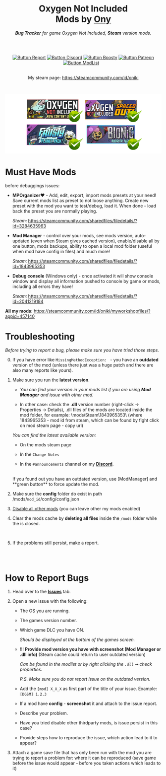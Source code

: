 
<div align = center>

# Oxygen Not Included <br> Mods by **[Ony]**

***Bug Tracker*** *for  game Oxygen Not Included, **Steam** version mods.*

<br>
<br>

[![Button Report]][Report]
[![Button Discord]][Discord]
[![Button Boosty]][Boosty]
[![Button Patreon]][Patreon]
[![Button ModList]][ModList]   


<BR>My steam page: https://steamcommunity.com/id/oniki

</div>

<br>
<p align=center><img src="https://raw.githubusercontent.com/O-n-y/oxy.mods/master/oxy_supporred.png"  title="Support Vanialla game and all DLC"></p>

<!----------------------------------------------------------------------------->
# Must Have Mods 
before debuggings issues:
* **MPOrganizer❤️** - Add, edit, export, import mods presets at your need! Save current mods list as preset to not loose anything. Create new preset with the mod you want to test/debug, load it. When done - load back the preset you are normally playing.
    
    _Steam:_ https://steamcommunity.com/sharedfiles/filedetails/?id=3284635963
* **Mod Manager** - control over your mods, see mods version, auto-updated (even when Steam gives cached version), enable/disable all by one button, mods backups, ability to open a local mod folder (useful when mod have config in files) and much more!

    _Steam:_ https://steamcommunity.com/sharedfiles/filedetails/?id=1843965353
* **Debug console** (Windows only) - once activated it will show console window and display all information pushed to console by game or mods, including all errors they have!

    _Steam:_ https://steamcommunity.com/sharedfiles/filedetails/?id=2041219184

**All my mods:** https://steamcommunity.com/id/oniki/myworkshopfiles/?appid=457140

# Troubleshooting

*Before trying to report a bug, please make sure you have tried those steps.*


0.  If you have error like `MissingMethodException: ` - you have an **outdated** version of the mod (unless there just was a huge patch and there are also many reports like yours).

1.  Make sure you run the **latest version**.

    - *You can find your version in your mods list if you are using **Mod Manager** and issue with other mod.*
    
    - In other case: check the **.dll** version number (right-click -> Properties -> Details), .dll files of the mods are located inside the mod folder, for example: \mods\Steam\1843965353\ (where 1843965353 - mod id from steam, which can be found by fight click on mod steam page - copy url)

    *You can find the latest available version:*

    -   On the mods steam page

    -   In the `Change Notes`

    -   In the `#announcements` channel on my **[Discord]**.

    <br>
    If you found out you have an outdated version, use [ModManager] and **green button** to force update the mod.
    
2.   Make sure the **config** folder do exist in path /mods/`mod_id`/config/config.json

3.  <ins>Disable all other mods</ins> (you can leave other my mods enabled)
    <br>
    
4.  Clear the mods cache by **deleting all files** inside the `/mods` folder while the is closed.

    <br>

5.  If the problems still persist, make a report.

<br>
<br>

# How to Report Bugs


1.  Head over to the **[Issues]** tab.

2.  Open a new issue with the following:

    -   The OS you are running.

    -   The games version number.

    -   Which game DLC you have ON.

        *Should be displayed at the bottom of the games screen.*

    -   !!! **Provide mod version you have with screenshot (Mod Manager or .dll info)** (Steam cache could return to user outdated version)

        *Can be found in the modlist or by right clicking the `.dll` ➞ check properties.*

        *P.S. Make sure you do not report issue on the outdated version.*

    -   Add the `[mod] X_X_X` as first part of the title of your issue. Example: `[DGSM] 1.2.3`
   
    -   If a mod have **config** - **screenshot** it and attach to the issue report.

    -   Describe your problem.

    -   Have you tried disable other thirdparty mods, is issue persist in this case?
      
    -   Provide steps how to reproduce the issue, which action lead to it to appear?

3.  Attach a game save file that has only been run with the mod you are trying to report a problem for: where it can be reproduced (save game before the issue would appear - before you taken actions which leads to it)

<br>


<!----------------------------------------------------------------------------->

[ModManager]: https://steamcommunity.com/sharedfiles/filedetails/?id=3284635963
[ModList]: https://steamcommunity.com/workshop/filedetails/?id=1868471353
[Discord]: https://discord.gg/n9FhwzQFAV
[Patreon]: https://www.patreon.com/ony_mods
[Boosty]: https://boosty.to/ony_mods
[Ony]: https://steamcommunity.com/id/oniki

[Report]: https://github.com/O-n-y/oxy.mods/issues/new
[Issues]: https://github.com/O-n-y/oxy.mods/issues

<!---------------------------------[ Buttons ]--------------------------------->

[Button Report]: https://img.shields.io/badge/Report_A_Bug-609926?style=for-the-badge&logoColor=white&logo=Hackaday
[Button ModList]: https://img.shields.io/badge/ModList-1A9FFF?style=for-the-badge&logoColor=white&logo=Steam
[Button Discord]: https://img.shields.io/badge/Discord-5865F2?style=for-the-badge&logoColor=white&logo=Discord
[Button Patreon]: https://img.shields.io/badge/Patreon-F96854?style=for-the-badge&logo=patreon&logoColor=white
[Button Boosty]: https://img.shields.io/badge/boosty-fc7703?style=for-the-badge&logo=boosty&logoColor=white


